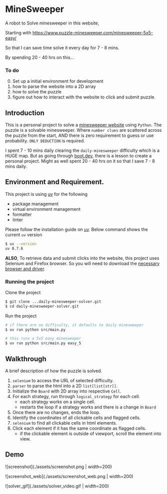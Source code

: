 # MineSweeper

A robot to Solve minesweeper in this website, 

Starting with https://www.puzzle-minesweeper.com/minesweeper-5x5-easy/

So that I can save time solve it every day for 7 - 8 mins.

By spending 20 - 40 hrs on this...

### To do
0. Set up a initial environment for development
1. how to parse the website into a 2D array
2. how to solve the puzzle
3. figure out how to interact with the website to click and submit puzzle.

## Introduction

This is a personal project to solve a [minesweeper website](https://www.puzzle-minesweeper.com) using `Python`. The puzzle is a solvable minesweeper. Where `number clues` are scattered across the puzzle from the start, AND there is zero requirement to guess or use probability. `ONLY DEDUCTION` is required.

I spent 7 - 10 mins daily clearing the `daily-minesweeper` difficulty which is a HUGE map. But as going through [boot.dev](boot.dev), there is a lesson to create a personal project. Might as well spent 20 - 40 hrs on it so that I save 7 - 8 mins daily.

## Environment and Requirement.

This project is using [uv](https://docs.astral.sh/uv/) for the following
- package management
- virtual environment management
- formatter
- linter

Please follow the installation guide on [uv](https://docs.astral.sh/uv/). Below command shows the current `uv` version
```bash
$ uv --version
uv 0.7.6
```

**ALSO**, To retrieve data and submit clicks into the website, this project uses Selenium and Firefox browser. So you will need to download the [necessary browser and driver](https://www.selenium.dev/documentation/webdriver/browsers/firefox/). 

### Running the project

Clone the project
```bash
$ git clone ...daily-minesweeper-solver.git
$ cd daily-minesweeper-solver.git
```

Run the project
```bash
# if there are no difficulty, it defaults to daily minesweeper 
$ uv run python src/main.py
```

```bash
# this runs a 5x5 easy minesweeper
$ uv run python src/main.py easy_5
```

## Walkthrough

A brief description of how the puzzle is solved.

1. `selenium` to access the URL of selected difficulty.
2. `parser` to parse the html into a 2D `list[list[str]]`.
3. Initialize the `Board` with 2D array into respective `Cell`.
4. For each strategy, run through `logical_strategy` for each cell.
    - each strategy works on a single cell.
    - restarts the loop if a strategy works and there is a change in `Board`
5. Once there are no changes, ends the loop.
6. Identify the coordinates of all clickable cells and flagged cells.
7. `selenium` to find all clickable cells in html elements.
8. Click each element if it has the same coordinate as flagged cells.
    - if the clickable element is outside of viewport, scroll the element into view.


## Demo

![screenshot](./assets/screenshot.png | width=200)

![screenshot_web](./assets/screenshot_web.png | width=200)

![solver_gif](./assets/solver_video.gif | width=200)